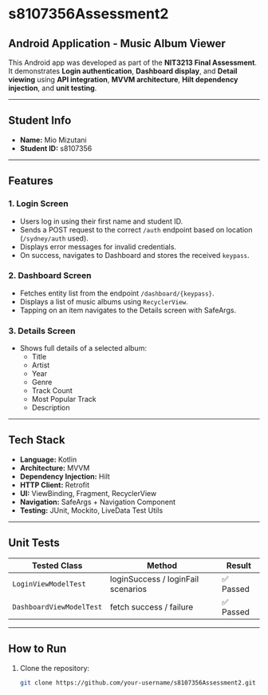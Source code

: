 # s8107356Assessment2

## Android Application - Music Album Viewer

This Android app was developed as part of the **NIT3213 Final Assessment**.  
It demonstrates **Login authentication**, **Dashboard display**, and **Detail viewing** using **API integration**, **MVVM architecture**, **Hilt dependency injection**, and **unit testing**.

---

## Student Info

- **Name:** Mio Mizutani  
- **Student ID:** s8107356

---

## Features

### 1. Login Screen
- Users log in using their first name and student ID.
- Sends a POST request to the correct `/auth` endpoint based on location (`/sydney/auth` used).
- Displays error messages for invalid credentials.
- On success, navigates to Dashboard and stores the received `keypass`.

### 2. Dashboard Screen
- Fetches entity list from the endpoint `/dashboard/{keypass}`.
- Displays a list of music albums using `RecyclerView`.
- Tapping on an item navigates to the Details screen with SafeArgs.

### 3. Details Screen
- Shows full details of a selected album:
  - Title
  - Artist
  - Year
  - Genre
  - Track Count
  - Most Popular Track
  - Description

---

## Tech Stack

- **Language:** Kotlin
- **Architecture:** MVVM
- **Dependency Injection:** Hilt
- **HTTP Client:** Retrofit
- **UI:** ViewBinding, Fragment, RecyclerView
- **Navigation:** SafeArgs + Navigation Component
- **Testing:** JUnit, Mockito, LiveData Test Utils

---

## Unit Tests

| Tested Class             | Method                             | Result    |
|--------------------------|------------------------------------|-----------|
| `LoginViewModelTest`     | loginSuccess / loginFail scenarios | ✅ Passed |
| `DashboardViewModelTest` | fetch success / failure            | ✅ Passed |

---

## How to Run

1. Clone the repository:
   ```bash
   git clone https://github.com/your-username/s8107356Assessment2.git
